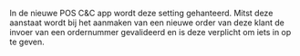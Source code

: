 In de nieuwe POS C&C app wordt deze setting gehanteerd. Mitst deze aanstaat wordt bij het aanmaken van een nieuwe order van deze klant de invoer van een ordernummer gevalideerd en is deze verplicht om iets in op te geven.
